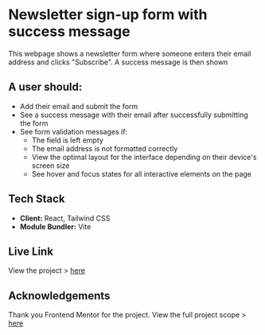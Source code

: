 # Newsletter sign-up form with success message

This webpage shows a newsletter form where someone enters their email address and clicks "Subscribe". A success message is then shown
## A user should:

- Add their email and submit the form
- See a success message with their email after successfully submitting the form
- See form validation messages if:
    - The field is left empty
    - The email address is not formatted correctly
    - View the optimal layout for the interface depending on their device's screen size
    - See hover and focus states for all interactive elements on the page

## Tech Stack

- **Client:** React, Tailwind CSS
- **Module Bundler:** Vite

## Live Link

View the project > [here](https://duncan-chege.github.io/newsletter-signup)


## Acknowledgements

Thank you Frontend Mentor for the project. View the full project scope > [here](https://www.frontendmentor.io/challenges/newsletter-signup-form-with-success-message-3FC1AZbNrv)
